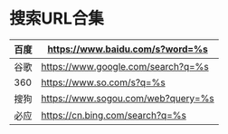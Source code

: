 # 搜索URL合集
|百度|https://www.baidu.com/s?word=%s|
| ------------ | ------------ |
|谷歌|https://www.google.com/search?q=%s|
|360|https://www.so.com/s?q=%s|
|搜狗|https://www.sogou.com/web?query=%s|
|必应|https://cn.bing.com/search?q=%s|
